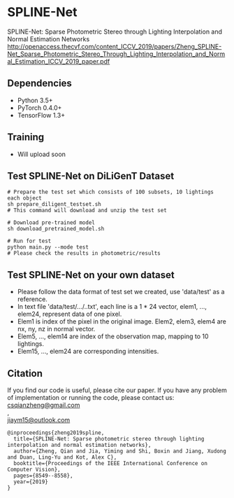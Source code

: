# SPLINE-Net
SPLINE-Net: Sparse Photometric Stereo through Lighting Interpolation and Normal Estimation Networks
http://openaccess.thecvf.com/content_ICCV_2019/papers/Zheng_SPLINE-Net_Sparse_Photometric_Stereo_Through_Lighting_Interpolation_and_Normal_Estimation_ICCV_2019_paper.pdf <br>

## Dependencies

- Python 3.5+
- PyTorch 0.4.0+
- TensorFlow 1.3+

## Training 

- Will upload soon

## Test SPLINE-Net on DiLiGenT Dataset

```shell
# Prepare the test set which consists of 100 subsets, 10 lightings each object
sh prepare_diligent_testset.sh
# This command will download and unzip the test set

# Download pre-trained model
sh download_pretrained_model.sh

# Run for test
python main.py --mode test
# Please check the results in photometric/results
```

## Test SPLINE-Net on your own dataset
- Please follow the data format of test set we created, use 'data/test' as a reference.
- In text file 'data/test/.../..txt', each line is a 1 * 24 vector, elem1, ..., elem24, represent data of one pixel. 
- Elem1 is index of the pixel in the original image. Elem2, elem3, elem4 are nx, ny, nz in normal vector.
- Elem5, ..., elem14 are index of the observation map, mapping to 10 lightings.
- Elem15, ..., elem24 are corresponding intensities.

## Citation
If you find our code is useful, please cite our paper. If you have any problem of implementation or running the code, please contact us: <br>csqianzheng@gmail.com<br>, <br>jiaym15@outlook.com<br> 
```
@inproceedings{zheng2019spline,
  title={SPLINE-Net: Sparse photometric stereo through lighting interpolation and normal estimation networks},
  author={Zheng, Qian and Jia, Yiming and Shi, Boxin and Jiang, Xudong and Duan, Ling-Yu and Kot, Alex C},
  booktitle={Proceedings of the IEEE International Conference on Computer Vision},
  pages={8549--8558},
  year={2019}
}
```
